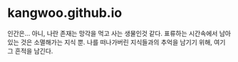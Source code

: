 # kangwoo.github.io
인간은... 아니, 나란 존재는 망각을 먹고 사는 생물인것 같다.
표류하는 시간속에서 남아 있는 것은 소멸해가는 지식 뿐.
나를 떠나가버린 지식들과의 추억을 남기기 위해,
여기 그 흔적을 남긴다.
